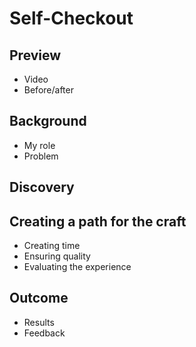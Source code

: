 # Self-Checkout

## Preview
* Video
* Before/after

## Background 
* My role
* Problem 

## Discovery

## Creating a path for the craft
* Creating time
* Ensuring quality 
* Evaluating the experience 

## Outcome
* Results
* Feedback 